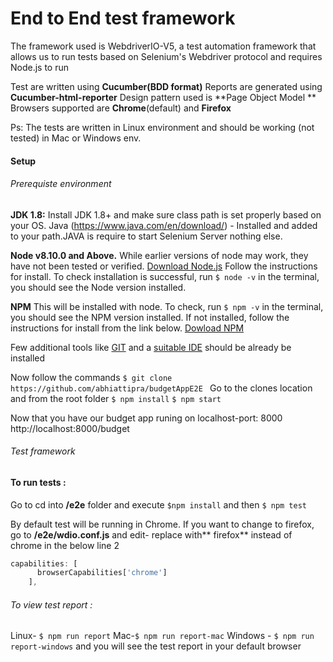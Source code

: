 # End to End test framework

The framework used is WebdriverIO-V5, a test automation framework that allows us to run tests based on Selenium's Webdriver protocol and requires Node.js to run

Test are written using **Cucumber(BDD format)**
Reports are generated using **Cucumber-html-reporter**
Design pattern used is **Page Object Model **
Browsers supported are **Chrome**(default) and **Firefox**

Ps: The tests are written in Linux environment and should be working (not tested) in Mac or Windows env.




#### Setup
###### Prerequiste environment
**JDK 1.8:**
Install JDK 1.8+ and make sure class path is set properly based on your OS. 
Java (https://www.java.com/en/download/) - Installed and added to your path.JAVA is require to start Selenium Server nothing else.

**Node v8.10.0 and Above.**
While earlier versions of node may work, they have not been tested or verified.
[Download Node.js](http://nodejs.org/en/ "Download Node.js") 
Follow the instructions for install. 
To check installation is successful, run `$ node -v`  in the terminal, you should see the Node version installed.

**NPM**
This will be installed with node. To check, run `$ npm -v` in the terminal, you should see the NPM version installed.
If not installed, follow the instructions for install from the link below.
[Dowload NPM]( https://www.npmjs.com/)

Few additional tools like [GIT](http://git-scm.com/downloads "GIT") and a [suitable IDE](https://code.visualstudio.com/download "suitable IDE") should be already be installed

Now follow the commands
`$ git clone https://github.com/abhiattipra/budgetAppE2E `
Go to the clones location and from the root folder 
`$ npm install`
`$ npm start`

Now that you have our budget app runing on localhost-port: 8000
http://localhost:8000/budget
###### Test framework 

#### To run tests : 
Go to cd into **/e2e** folder  and execute `$npm install` and then `$ npm test`

By default test will be running in Chrome. If you want to change to firefox,  go to  **/e2e/wdio.conf.js** and edit- replace with** firefox** instead of chrome in the below line 2

```javascript
capabilities: [
      browserCapabilities['chrome'] 
    ],
```
###### To view test report :
Linux- `$ npm run report`
Mac-`$ npm run report-mac`
Windows - `$ npm run report-windows`
and you will see the test report  in your default browser


